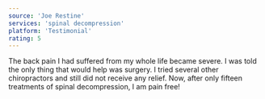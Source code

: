 ```yaml
---
source: 'Joe Restine'
services: 'spinal decompression'
platform: 'Testimonial'
rating: 5
---
```


The back pain I had suffered from my whole life became severe. I was told the only thing that would help was surgery. I tried several other chiropractors and still did not receive any relief. Now, after only fifteen treatments of spinal decompression, I am pain free!
